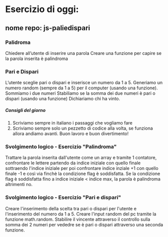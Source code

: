 # Esercizio di oggi:
## nome repo: **js-paliedispari**

### **Palidroma**
Chiedere all’utente di inserire una parola
Creare una funzione per capire se la parola inserita è palindroma
### **Pari e Dispari**
L’utente sceglie pari o dispari e inserisce un numero da 1 a 5.
Generiamo un numero random (sempre da 1 a 5) per il computer (usando una funzione).
Sommiamo i due numeri
Stabiliamo se la somma dei due numeri è pari o dispari (usando una funzione)
Dichiariamo chi ha vinto.
##### **Consigli del giorno**
1. Scriviamo sempre in italiano i passaggi che vogliamo fare
2. Scriviamo sempre solo un pezzetto di codice alla volta, se funziona allora andiamo avanti.
Buon lavoro e buon divertimento!

### Svolgimento logico - Esercizio "Palindroma"

Trattare la parola inserita dall'utente come un array e tramite 1 contatore, confrontare le lettere partendo da indice iniziale con quello finale sottraendo l'indice iniziale per poi confrontare indice inziale +1 con quello finale -1 e così via finchè la condizione flag è soddisfatta.
Se la condizione flag è soddisfatta fino a indice iniziale < indice max, la parola è palindroma altrimenti no.

### Svolgimento logico - Esercizio "Pari e dispari"

Creare l'inserimento della scelta tra pari o dispari per l'utente e l'inserimento del numero da 1 a 5.
Creare l'input random del pc tramite la funzione math.random.
Stabilire il vincente attraverso il controllo sulla somma dei 2 numeri per vededre se è pari o dispari attraverso una seconda funzione.


